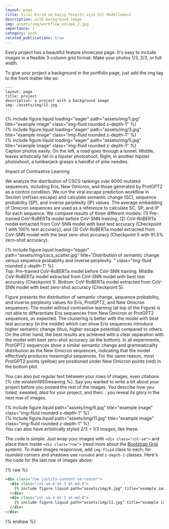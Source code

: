 ```yaml
---
layout: page
title: Viral Evrim ve Kaçış Tespiti için Dil Modellemesi
description: with background image
img: assets/img/workflow_escape_2.jpg
importance: 1
category: work
related_publications: true
---
```


Every project has a beautiful feature showcase page.
It's easy to include images in a flexible 3-column grid format.
Make your photos 1/3, 2/3, or full width.

To give your project a background in the portfolio page, just add the img tag to the front matter like so:

    ---
    layout: page
    title: project
    description: a project with a background image
    img: /assets/img/12.jpg
    ---

<div class="row">
    <div class="col-sm mt-3 mt-md-0">
        {% include figure.liquid loading="eager" path="assets/img/1.jpg" title="example image" class="img-fluid rounded z-depth-1" %}
    </div>
    <div class="col-sm mt-3 mt-md-0">
        {% include figure.liquid loading="eager" path="assets/img/3.jpg" title="example image" class="img-fluid rounded z-depth-1" %}
    </div>
    <div class="col-sm mt-3 mt-md-0">
        {% include figure.liquid loading="eager" path="assets/img/5.jpg" title="example image" class="img-fluid rounded z-depth-1" %}
    </div>
</div>
<div class="caption">
    Caption photos easily. On the left, a road goes through a tunnel. Middle, leaves artistically fall in a hipster photoshoot. Right, in another hipster photoshoot, a lumberjack grasps a handful of pine needles.
</div>

Impact of Contrastive Learning

We analyze the distribution of CSCS rankings over 6000 mutated sequences, including Eris, New Omicron, and those generated by ProtGPT2 as a control condition. We run the viral escape prediction workflow in Section \ref{sec:escape} and calculate semantic change (SC), sequence probability (SP), and inverse perplexity (IP) values. The average embedding of Omicron sequences are used as a reference to calculate SC, SP, and IP for each sequence. We compare results of three different models: (1) Pre-trained CoV-RoBERTa model before CoV-SNN training, (2) CoV-RoBERTa model extracted from CoV-SNN model with best test accuracy (Checkpoint 1 with 100% test accuracy), and (3) CoV-RoBERTa model extracted from CoV-SNN model with the best zero-shot accuracy (Checkpoint 5 with 91.5% zero-shot accuracy).

<div class="row">
    <div class="col-sm mt-3 mt-md-0">
        {% include figure.liquid loading="eager" path="assets/img/cscs_scatter.jpg" title="Distribution of semantic change versus sequence probability and inverse perplexity. " class="img-fluid rounded z-depth-1" %}
    </div>
</div>
<div class="caption">
    Top: Pre-trained CoV-RoBERTa model before CoV-SNN training. Middle: CoV-RoBERTa model extracted from CoV-SNN model with best test accuracy (Checkpoint 1). Bottom: CoV-RoBERTa model extracted from CoV-SNN model with best zero-shot accuracy (Checkpoint 5).
</div>

Figure presents the distribution of semantic change, sequence probability, and inverse perplexity values for Eris, ProtGPT2, and New Omicron sequences. The model without contrastive learning (at top of the Figure) is not able to differentiate Eris sequences from New Omicron or ProtGPT2 sequences, as expected. The clustering is better with the model with best test accuracy (in the middle) which can show Eris sequences introduce higher semantic change (thus, higher escape potential) compared to others. On the other hand, the best results are achieved with a clear separation with the model with best zero-shot accuracy (at the bottom). In all experiments, ProtGPT2 sequences show a similar semantic change and grammaticality distribution as the New Omicron sequences, indicating that the model effectively produces meaningful sequences. For the same reason, most ProtGPT2 points (yellow) are positioned under New Omicron points (red) in the bottom plot.

You can also put regular text between your rows of images, even citations {% cite einstein1950meaning %}.
Say you wanted to write a bit about your project before you posted the rest of the images.
You describe how you toiled, sweated, _bled_ for your project, and then... you reveal its glory in the next row of images.

<div class="row justify-content-sm-center">
    <div class="col-sm-8 mt-3 mt-md-0">
        {% include figure.liquid path="assets/img/6.jpg" title="example image" class="img-fluid rounded z-depth-1" %}
    </div>
    <div class="col-sm-4 mt-3 mt-md-0">
        {% include figure.liquid path="assets/img/11.jpg" title="example image" class="img-fluid rounded z-depth-1" %}
    </div>
</div>
<div class="caption">
    You can also have artistically styled 2/3 + 1/3 images, like these.
</div>

The code is simple.
Just wrap your images with `<div class="col-sm">` and place them inside `<div class="row">` (read more about the <a href="https://getbootstrap.com/docs/4.4/layout/grid/">Bootstrap Grid</a> system).
To make images responsive, add `img-fluid` class to each; for rounded corners and shadows use `rounded` and `z-depth-1` classes.
Here's the code for the last row of images above:

{% raw %}

```html
<div class="row justify-content-sm-center">
  <div class="col-sm-8 mt-3 mt-md-0">
    {% include figure.liquid path="assets/img/6.jpg" title="example image" class="img-fluid rounded z-depth-1" %}
  </div>
  <div class="col-sm-4 mt-3 mt-md-0">
    {% include figure.liquid path="assets/img/11.jpg" title="example image" class="img-fluid rounded z-depth-1" %}
  </div>
</div>
```

{% endraw %}
